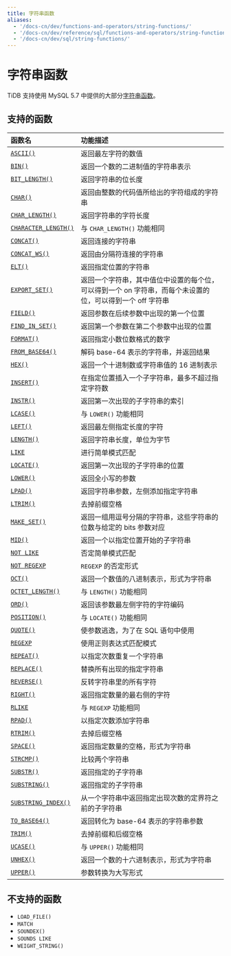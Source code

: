 ```yaml
---
title: 字符串函数
aliases:
  - '/docs-cn/dev/functions-and-operators/string-functions/'
  - '/docs-cn/dev/reference/sql/functions-and-operators/string-functions/'
  - '/docs-cn/dev/sql/string-functions/'
---
```


# 字符串函数

TiDB 支持使用 MySQL 5.7 中提供的大部分[字符串函数](https://dev.mysql.com/doc/refman/5.7/en/string-functions.html)。

## 支持的函数

| 函数名                                                                                                             | 功能描述                                                      |
|:--------------------------------------------------------------------------------------------------------------- |:--------------------------------------------------------- |
| [`ASCII()`](https://dev.mysql.com/doc/refman/5.7/en/string-functions.html#function_ascii)                       | 返回最左字符的数值                                                 |
| [`BIN()`](https://dev.mysql.com/doc/refman/5.7/en/string-functions.html#function_bin)                           | 返回一个数的二进制值的字符串表示                                          |
| [`BIT_LENGTH()`](https://dev.mysql.com/doc/refman/5.7/en/string-functions.html#function_bit-length)             | 返回字符串的位长度                                                 |
| [`CHAR()`](https://dev.mysql.com/doc/refman/5.7/en/string-functions.html#function_char)                         | 返回由整数的代码值所给出的字符组成的字符串                                     |
| [`CHAR_LENGTH()`](https://dev.mysql.com/doc/refman/5.7/en/string-functions.html#function_char-length)           | 返回字符串的字符长度                                                |
| [`CHARACTER_LENGTH()`](https://dev.mysql.com/doc/refman/5.7/en/string-functions.html#function_character-length) | 与 `CHAR_LENGTH()` 功能相同                                    |
| [`CONCAT()`](https://dev.mysql.com/doc/refman/5.7/en/string-functions.html#function_concat)                     | 返回连接的字符串                                                  |
| [`CONCAT_WS()`](https://dev.mysql.com/doc/refman/5.7/en/string-functions.html#function_concat-ws)               | 返回由分隔符连接的字符串                                              |
| [`ELT()`](https://dev.mysql.com/doc/refman/5.7/en/string-functions.html#function_elt)                           | 返回指定位置的字符串                                                |
| [`EXPORT_SET()`](https://dev.mysql.com/doc/refman/5.7/en/string-functions.html#function_export-set)             | 返回一个字符串，其中值位中设置的每个位，可以得到一个 on 字符串，而每个未设置的位，可以得到一个 off 字符串 |
| [`FIELD()`](https://dev.mysql.com/doc/refman/5.7/en/string-functions.html#function_field)                       | 返回参数在后续参数中出现的第一个位置                                        |
| [`FIND_IN_SET()`](https://dev.mysql.com/doc/refman/5.7/en/string-functions.html#function_find-in-set)           | 返回第一个参数在第二个参数中出现的位置                                       |
| [`FORMAT()`](https://dev.mysql.com/doc/refman/5.7/en/string-functions.html#function_format)                     | 返回指定小数位数格式的数字                                             |
| [`FROM_BASE64()`](https://dev.mysql.com/doc/refman/5.7/en/string-functions.html#function_from-base64)           | 解码 base-64 表示的字符串，并返回结果                                   |
| [`HEX()`](https://dev.mysql.com/doc/refman/5.7/en/string-functions.html#function_hex)                           | 返回一个十进制数或字符串值的 16 进制表示                                    |
| [`INSERT()`](https://dev.mysql.com/doc/refman/5.7/en/string-functions.html#function_insert)                     | 在指定位置插入一个子字符串，最多不超过指定字符数                                  |
| [`INSTR()`](https://dev.mysql.com/doc/refman/5.7/en/string-functions.html#function_instr)                       | 返回第一次出现的子字符串的索引                                           |
| [`LCASE()`](https://dev.mysql.com/doc/refman/5.7/en/string-functions.html#function_lcase)                       | 与 `LOWER()` 功能相同                                          |
| [`LEFT()`](https://dev.mysql.com/doc/refman/5.7/en/string-functions.html#function_left)                         | 返回最左侧指定长度的字符                                              |
| [`LENGTH()`](https://dev.mysql.com/doc/refman/5.7/en/string-functions.html#function_length)                     | 返回字符串长度，单位为字节                                             |
| [`LIKE`](https://dev.mysql.com/doc/refman/5.7/en/string-comparison-functions.html#operator_like)                | 进行简单模式匹配                                                  |
| [`LOCATE()`](https://dev.mysql.com/doc/refman/5.7/en/string-functions.html#function_locate)                     | 返回第一次出现的子字符串的位置                                           |
| [`LOWER()`](https://dev.mysql.com/doc/refman/5.7/en/string-functions.html#function_lower)                       | 返回全小写的参数                                                  |
| [`LPAD()`](https://dev.mysql.com/doc/refman/5.7/en/string-functions.html#function_lpad)                         | 返回字符串参数，左侧添加指定字符串                                         |
| [`LTRIM()`](https://dev.mysql.com/doc/refman/5.7/en/string-functions.html#function_ltrim)                       | 去掉前缀空格                                                    |
| [`MAKE_SET()`](https://dev.mysql.com/doc/refman/5.7/en/string-functions.html#function_make-set)                 | 返回一组用逗号分隔的字符串，这些字符串的位数与给定的 bits 参数对应                      |
| [`MID()`](https://dev.mysql.com/doc/refman/5.7/en/string-functions.html#function_mid)                           | 返回一个以指定位置开始的子字符串                                          |
| [`NOT LIKE`](https://dev.mysql.com/doc/refman/5.7/en/string-comparison-functions.html#operator_not-like)        | 否定简单模式匹配                                                  |
| [`NOT REGEXP`](https://dev.mysql.com/doc/refman/5.7/en/regexp.html#operator_not-regexp)                         | `REGEXP` 的否定形式                                            |
| [`OCT()`](https://dev.mysql.com/doc/refman/5.7/en/string-functions.html#function_oct)                           | 返回一个数值的八进制表示，形式为字符串                                       |
| [`OCTET_LENGTH()`](https://dev.mysql.com/doc/refman/5.7/en/string-functions.html#function_octet-length)         | 与 `LENGTH()` 功能相同                                         |
| [`ORD()`](https://dev.mysql.com/doc/refman/5.7/en/string-functions.html#function_ord)                           | 返回该参数最左侧字符的字符编码                                           |
| [`POSITION()`](https://dev.mysql.com/doc/refman/5.7/en/string-functions.html#function_position)                 | 与 `LOCATE()` 功能相同                                         |
| [`QUOTE()`](https://dev.mysql.com/doc/refman/5.7/en/string-functions.html#function_quote)                       | 使参数逃逸，为了在 SQL 语句中使用                                       |
| [`REGEXP`](https://dev.mysql.com/doc/refman/5.7/en/regexp.html#operator_regexp)                                 | 使用正则表达式匹配模式                                               |
| [`REPEAT()`](https://dev.mysql.com/doc/refman/5.7/en/string-functions.html#function_repeat)                     | 以指定次数重复一个字符串                                              |
| [`REPLACE()`](https://dev.mysql.com/doc/refman/5.7/en/string-functions.html#function_replace)                   | 替换所有出现的指定字符串                                              |
| [`REVERSE()`](https://dev.mysql.com/doc/refman/5.7/en/string-functions.html#function_reverse)                   | 反转字符串里的所有字符                                               |
| [`RIGHT()`](https://dev.mysql.com/doc/refman/5.7/en/string-functions.html#function_right)                       | 返回指定数量的最右侧的字符                                             |
| [`RLIKE`](https://dev.mysql.com/doc/refman/5.7/en/regexp.html#operator_regexp)                                  | 与 `REGEXP` 功能相同                                           |
| [`RPAD()`](https://dev.mysql.com/doc/refman/5.7/en/string-functions.html#function_rpad)                         | 以指定次数添加字符串                                                |
| [`RTRIM()`](https://dev.mysql.com/doc/refman/5.7/en/string-functions.html#function_rtrim)                       | 去掉后缀空格                                                    |
| [`SPACE()`](https://dev.mysql.com/doc/refman/5.7/en/string-functions.html#function_space)                       | 返回指定数量的空格，形式为字符串                                          |
| [`STRCMP()`](https://dev.mysql.com/doc/refman/5.7/en/string-comparison-functions.html#function_strcmp)          | 比较两个字符串                                                   |
| [`SUBSTR()`](https://dev.mysql.com/doc/refman/5.7/en/string-functions.html#function_substr)                     | 返回指定的子字符串                                                 |
| [`SUBSTRING()`](https://dev.mysql.com/doc/refman/5.7/en/string-functions.html#function_substring)               | 返回指定的子字符串                                                 |
| [`SUBSTRING_INDEX()`](https://dev.mysql.com/doc/refman/5.7/en/string-functions.html#function_substring-index)   | 从一个字符串中返回指定出现次数的定界符之前的子字符串                                |
| [`TO_BASE64()`](https://dev.mysql.com/doc/refman/5.7/en/string-functions.html#function_to-base64)               | 返回转化为 base-64 表示的字符串参数                                    |
| [`TRIM()`](https://dev.mysql.com/doc/refman/5.7/en/string-functions.html#function_trim)                         | 去掉前缀和后缀空格                                                 |
| [`UCASE()`](https://dev.mysql.com/doc/refman/5.7/en/string-functions.html#function_ucase)                       | 与 `UPPER()` 功能相同                                          |
| [`UNHEX()`](https://dev.mysql.com/doc/refman/5.7/en/string-functions.html#function_unhex)                       | 返回一个数的十六进制表示，形式为字符串                                       |
| [`UPPER()`](https://dev.mysql.com/doc/refman/5.7/en/string-functions.html#function_upper)                       | 参数转换为大写形式                                                 |

## 不支持的函数

* `LOAD_FILE()`
* `MATCH`
* `SOUNDEX()`
* `SOUNDS LIKE`
* `WEIGHT_STRING()`
